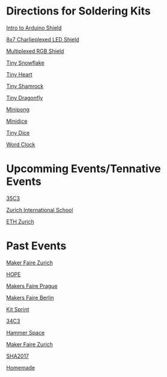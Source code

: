 # Directions for Soldering Kits

[Intro to Arduino Shield](intro)

[8x7 Charlieplexed LED Shield](8x7charlieplexed)

[Multiplexed RGB Shield](rgbmatrix)

[Tiny Snowflake](snowflake)

[Tiny Heart]()

[Tiny Shamrock]()

[Tiny Dragonfly]()

[Minipong](minipong)

[Minidice](minidice)

[Tiny Dice](tinydice)

[Word Clock](wordclock)

# Upcomming Events/Tennative Events
[35C3](https://events.ccc.de/2018/10/10/35c3-tickets-presale/)

[Zurich International School](https://www.zis.ch/)

[ETH Zurich](http://www.bastli.ethz.ch/)

# Past Events
[Maker Faire Zurich](https://www.makerfairezurich.ch/en/program/)

[HOPE](http://hope.net/index.html)

[Makers Faire Prague](https://prague.makerfaire.com/)

[Makers Faire Berlin](https://en.maker-faire.de/berlin/)

[Kit Sprint](http://wiki.sgmk-ssam.ch/wiki/KitSprint_ANORG_2018_)

[34C3](https://events.ccc.de/congress/2017/wiki/index.php/Session:Intro_to_Arduino_Shield_Soldering_and_Programing)

[Hammer Space](https://www.meetup.com/Hammerspace-Community-Workshop-and-Makerspace/events/244874058/)

[Maker Faire Zurich](http://www.actioncy.ch/index.php/workshops/)

[SHA2017](<https://wiki.sha2017.org/w/Session:Pink_Snakes_and_Other_Blinking_LEDS_(Solder_and_assemble_kits)>)

[Homemade](http://www.mechatronicart.ch/blog/homemade-tenna-report)

